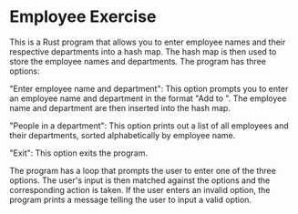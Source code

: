 # Employee Exercise

This is a Rust program that allows you to enter employee names and their respective departments into a hash map. The hash map is then used to store the employee names and departments. The program has three options:

"Enter employee name and department": This option prompts you to enter an employee name and department in the format "Add <name> to <department>". The employee name and department are then inserted into the hash map.

"People in a department": This option prints out a list of all employees and their departments, sorted alphabetically by employee name.

"Exit": This option exits the program.

The program has a loop that prompts the user to enter one of the three options. The user's input is then matched against the options and the corresponding action is taken. If the user enters an invalid option, the program prints a message telling the user to input a valid option.




